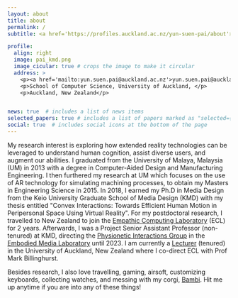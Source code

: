 ```yaml
---
layout: about
title: about
permalink: /
subtitle: <a href='https://profiles.auckland.ac.nz/yun-suen-pai/about'>Lecturer</a>.

profile:
  align: right
  image: pai_kmd.png
  image_cicular: true # crops the image to make it circular
  address: >
    <p><a href='mailto:yun.suen.pai@auckland.ac.nz'>yun.suen.pai@auckland.ac.nz</a></p>
    <p>School of Computer Science, University of Auckland, </p>
    <p>Auckland, New Zealand</p>


news: true  # includes a list of news items
selected_papers: true # includes a list of papers marked as "selected={true}"
social: true  # includes social icons at the bottom of the page
---
```


My research interest is exploring how extended reality technologies can be leveraged to understand human cognition, assist diverse users, and augment our abilities. I graduated from the University of Malaya, Malaysia (UM) in 2013 with a degree in Computer-Aided Design and Manufacturing Engineering. I then furthered my research at UM which focuses on the use of AR technology for simulating machining processes, to obtain my Masters in Engineering Science in 2015. In 2018, I earned my Ph.D in Media Design from the Keio University Graduate School of Media Design (KMD) with my thesis entitled "Convex Interactions: Towards Efficient Human Motion in Peripersonal Space Using Virtual Reality". For my postdoctoral research, I travelled to New Zealand to join the <a href='http://empathiccomputing.org/'>Empathic Computing Laboratory</a> (ECL) for 2 years. Afterwards, I was a Project Senior Assistant Professor (non-tenured) at KMD, directing the <a href='https://www.embodiedmedia.org/teams/physionetic-interactions'>Physionetic Interactions Group</a> in the <a href='https://www.embodiedmedia.org/about'>Embodied Media Laboratory</a> until 2023. I am currently a <a href='https://profiles.auckland.ac.nz/yun-suen-pai/about'>Lecturer</a> (tenured) in the University of Auckland, New Zealand where I co-direct ECL with Prof Mark Billinghurst. 

Besides research, I also love travelling, gaming, airsoft, customizing keyboards, collecting watches, and messing with my corgi, <a href='https://www.instagram.com/hci.with.bambi/?igshid=YmMyMTA2M2Y%3D'>Bambi</a>. Hit me up anytime if you are into any of these things!

